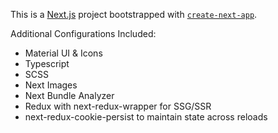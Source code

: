 This is a [Next.js](https://nextjs.org/) project bootstrapped with [`create-next-app`](https://github.com/vercel/next.js/tree/canary/packages/create-next-app).

Additional Configurations Included:

- Material UI & Icons
- Typescript
- SCSS
- Next Images
- Next Bundle Analyzer
- Redux with next-redux-wrapper for SSG/SSR
- next-redux-cookie-persist to maintain state across reloads
